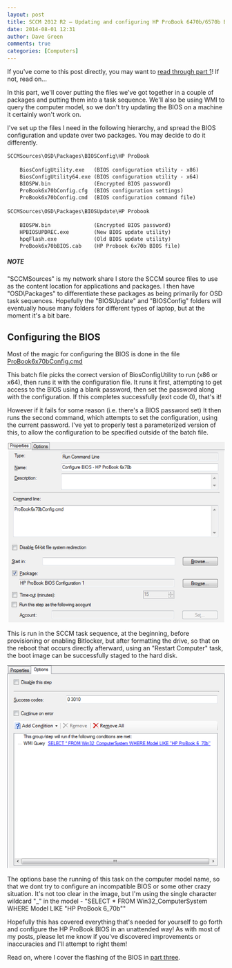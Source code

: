 ```yaml
---
layout: post
title: SCCM 2012 R2 – Updating and configuring HP ProBook 6470b/6570b BIOS in a task sequence – Part 2
date: 2014-08-01 12:31
author: Dave Green
comments: true
categories: [Computers]
---
```

If you've come to this post directly, you may want to [read through part 1](https://tookitaway.co.uk/2014-07-29/sccm-2012-r2-updating-and-configuring-hp-probook-6470b6570b-bios-in-a-task-sequence-part-1)! If not, read on...

In this part, we'll cover putting the files we've got together in a couple of packages and putting them into a task sequence. We'll also be using WMI to query the computer model, so we don't try updating the BIOS on a machine it certainly won't work on.

I've set up the files I need in the following hierarchy, and spread the BIOS configuration and update over two packages. You may decide to do it differently.

    SCCMSources\OSD\Packages\BIOSConfig\HP ProBook

        BiosConfigUtility.exe   (BIOS configuration utility - x86)
        BiosConfigUtility64.exe (BIOS configuration utility - x64)
        BIOSPW.bin              (Encrypted BIOS password)
        ProBook6x70bConfig.cfg  (BIOS configuration settings)
        ProBook6x70bConfig.cmd  (BIOS configuration command file)

    SCCMSources\OSD\Packages\BIOSUpdate\HP Probook
    
        BIOSPW.bin              (Encrypted BIOS password)
        HPBIOSUPDREC.exe        (New BIOS update utility)
        hpqFlash.exe            (Old BIOS update utility)
        ProBook6x70bBIOS.cab    (HP Probook 6x70b BIOS file)

##### NOTE

"SCCMSources" is my network share I store the SCCM source files to use as the content location for applications and packages. I then have "OSD\Packages" to differentiate these packages as being primarily for OSD task sequences. Hopefully the "BIOSUpdate" and "BIOSConfig" folders will eventually house many folders for different types of laptop, but at the moment it's a bit bare.

## Configuring the BIOS

Most of the magic for configuring the BIOS is done in the file [ProBook6x70bConfig.cmd](https://gist.github.com/davegreen/758de1c4d707002506e6)

This batch file picks the correct version of BiosConfigUtility to run (x86 or x64), then runs it with the configuration file. It runs it first, attempting to get access to the BIOS using a blank password, then set the password along with the configuration. If this completes successfully (exit code 0), that's it!

However if it fails for some reason (i.e. there's a BIOS password set) It then runs the second command, which attempts to set the configuration, using the current password. I've yet to properly test a parameterized version of this, to allow the configuration to be specified outside of the batch file.

![biosconfigprops](../assets/img/biosconfigprops.png)

This is run in the SCCM task sequence, at the beginning, before provisioning or enabling Bitlocker, but after formatting the drive, so that on the reboot that occurs directly afterward, using an "Restart Computer" task, the boot image can be successfully staged to the hard disk.

![biosconfigopts](../assets/img/biosconfigopts.png)

The options base the running of this task on the computer model name, so that we dont try to configure an incompatible BIOS or some other crazy situation. It's not too clear in the image, but I'm using the single character wildcard "_" in the model - "SELECT * FROM Win32_ComputerSystem WHERE Model LIKE "HP ProBook 6_70b""

Hopefully this has covered everything that's needed for yourself to go forth and configure the HP ProBook BIOS in an unattended way! As with most of my posts, please let me know if you've discovered improvements or inaccuracies and I'll attempt to right them!

Read on, where I cover the flashing of the BIOS in [part three](https://tookitaway.co.uk/2014-08-01/sccm-2012-r2-updating-and-configuring-hp-probook-6470b6570b-bios-in-a-task-sequence-part-3).
